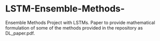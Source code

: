 # LSTM-Ensemble-Methods-
Ensemble Methods Project with LSTMs. Paper to provide mathematical formulation of some of the methods provided in the repository as DL_paper.pdf.
